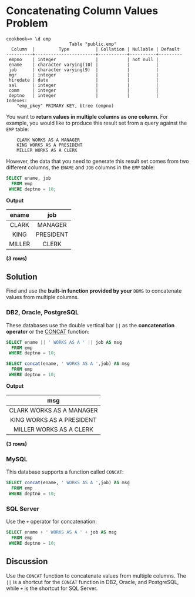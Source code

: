 # Concatenating Column Values Problem

```console
cookbook=> \d emp
                        Table "public.emp"
  Column  |         Type          | Collation | Nullable | Default
----------+-----------------------+-----------+----------+---------
 empno    | integer               |           | not null |
 ename    | character varying(10) |           |          |
 job      | character varying(9)  |           |          |
 mgr      | integer               |           |          |
 hiredate | date                  |           |          |
 sal      | integer               |           |          |
 comm     | integer               |           |          |
 deptno   | integer               |           |          |
Indexes:
    "emp_pkey" PRIMARY KEY, btree (empno)
```

You want to **return values in multiple columns as one column**. For example, you would like to produce this result set from a query against the `EMP` table:

```console
    CLARK WORKS AS A MANAGER
    KING WORKS AS A PRESIDENT
    MILLER WORKS AS A CLERK
```

However, the data that you need to generate this result set comes from two different columns, the `ENAME` and `JOB` columns in the `EMP` table:

```SQL
SELECT ename, job
  FROM emp
 WHERE deptno = 10;
```

**Output**

|ename  |    job|
|:-----:|:----------:|
|CLARK  | MANAGER|
|KING   | PRESIDENT|
|MILLER | CLERK|

**(3 rows)**

## Solution

Find and use the **built-in function provided by your** `DBMS` to concatenate values from multiple columns.

### DB2, Oracle, PostgreSQL

These databases use the double vertical bar `||` as the **concatenation operator** or the [CONCAT](https://github.com/lpinzari/sql-psql-udy/blob/master/06_string_functions/04_concat.md) function:

```SQL
SELECT ename || ' WORKS AS A ' || job AS msg
  FROM emp
 WHERE deptno = 10;
```

```SQL
SELECT concat(ename, ' WORKS AS A ',job) AS msg
  FROM emp
 WHERE deptno = 10;
```

**Output**

|msg|
|:-------------------------:|
|CLARK WORKS AS A MANAGER|
|KING WORKS AS A PRESIDENT|
|MILLER WORKS AS A CLERK|

**(3 rows)**

### MySQL

This database supports a function called `CONCAT`:

```SQL
SELECT concat(ename, ' WORKS AS A ',job) AS msg
  FROM emp
 WHERE deptno = 10;
```

### SQL Server

Use the `+` operator for concatenation:

```SQL
SELECT ename + ' WORKS AS A ' + job AS msg
  FROM emp
 WHERE deptno = 10;
```    

## Discussion

Use the `CONCAT` function to concatenate values from multiple columns. The `||` is a shortcut for the `CONCAT` function in DB2, Oracle, and PostgreSQL, while `+` is the shortcut for SQL Server.
